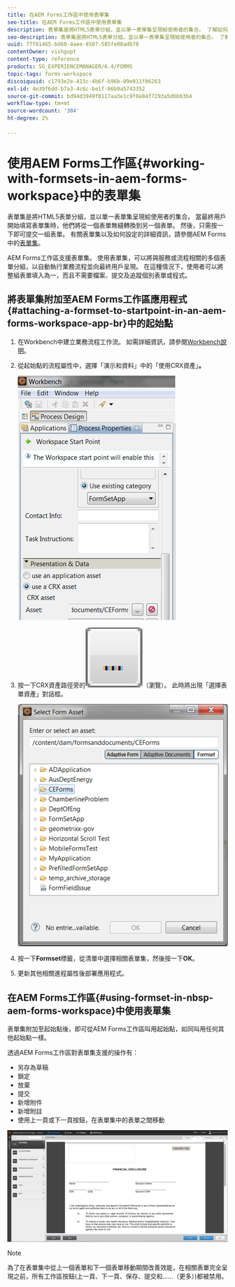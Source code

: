 ```yaml
---
title: 在AEM Forms工作區中使用表單集
seo-title: 在AEM Forms工作區中使用表單集
description: 表單集是將HTML5表單分組，並以單一表單集呈現給使用者的集合。 了解如何在AEM Forms工作區中使用表單集。
seo-description: 表單集是將HTML5表單分組，並以單一表單集呈現給使用者的集合。 了解如何在AEM Forms工作區中使用表單集。
uuid: 77f81465-bd60-4aee-8507-585fe08adb78
contentOwner: vishgupt
content-type: reference
products: SG_EXPERIENCEMANAGER/6.4/FORMS
topic-tags: forms-workspace
discoiquuid: c1793e2e-413c-4b6f-b96b-09e011f06263
exl-id: 4e39f6dd-b7a3-4c6c-be1f-66b9a5743352
source-git-commit: bd94d3949f0117aa3e1c9f0e84f7293a5d6b03b4
workflow-type: tm+mt
source-wordcount: '384'
ht-degree: 2%

---
```


# 使用AEM Forms工作區{#working-with-formsets-in-aem-forms-workspace}中的表單集

表單集是將HTML5表單分組，並以單一表單集呈現給使用者的集合。 當最終用戶開始填寫表單集時，他們將從一個表單無縫轉換到另一個表單。 然後，只需按一下即可提交一組表單。 有關表單集以及如何設定的詳細資訊，請參閱AEM Forms中的[表單集](/help/forms/using/formset-in-aem-forms.md)。

AEM Forms工作區支援表單集。 使用表單集，可以將與服務或流程相關的多個表單分組，以自動執行業務流程並向最終用戶呈現。 在這種情況下，使用者可以將整組表單填入為一，而且不需要檔案、提交及追蹤個別表單或程式。

## 將表單集附加至AEM Forms工作區應用程式{#attaching-a-formset-to-startpoint-in-an-aem-forms-workspace-app-br}中的起始點

1. 在Workbench中建立業務流程工作流。 如需詳細資訊，請參閱[Workbench說明](https://www.adobe.com/go/learn_aemforms_workbench_63)。
1. 從起始點的流程屬性中，選擇「演示和資料」中的「使用CRX資產」**。**

   ![3-1](assets/1-1.png)

1. 按一下CRX資產路徑旁的![browse](assets/browse.png)（瀏覽）。 此時將出現「選擇表單資產」對話框。

   ![2](assets/2.png)

1. 按一下&#x200B;**Formset**&#x200B;標籤，從清單中選擇相關表單集，然後按一下&#x200B;**OK**。

1. 更新其他相關進程屬性後部署應用程式。

## 在AEM Forms工作區{#using-formset-in-nbsp-aem-forms-workspace}中使用表單集

表單集附加至起始點後，即可從AEM Forms工作區叫用起始點，如同叫用任何其他起始點一樣。

透過AEM Forms工作區對表單集支援的操作有：

* 另存為草稿
* 鎖定
* 放棄
* 提交
* 新增附件
* 新增附註
* 使用上一頁或下一頁按鈕，在表單集中的表單之間移動

![3-1](assets/3-1.png)

>[!NOTE]
>
>為了在表單集中從上一個表單和下一個表單移動期間改善效能，在相關表單完全呈現之前，所有工作區按鈕(上一頁、下一頁、保存、提交和……（更多）)都被禁用。
